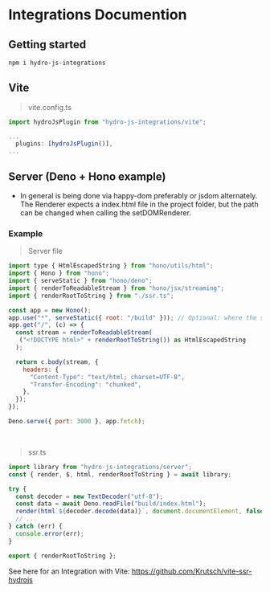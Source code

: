 # Integrations Documention

## Getting started  
```sh
npm i hydro-js-integrations
```


## Vite
> vite.config.ts
```js
import hydroJsPlugin from "hydro-js-integrations/vite";

...
  plugins: [hydroJsPlugin()],
...
```

## Server (Deno + Hono example)
- In general is being done via happy-dom preferably or jsdom alternately. The Renderer expects a index.html file in the project folder, but the path can be changed when calling the setDOMRenderer.

### Example
> Server file
```js
import type { HtmlEscapedString } from "hono/utils/html";
import { Hono } from "hono";
import { serveStatic } from "hono/deno";
import { renderToReadableStream } from "hono/jsx/streaming";
import { renderRootToString } from "./ssr.ts";

const app = new Hono();
app.use("*", serveStatic({ root: "/build" })); // Optional: where the static files are
app.get("/", (c) => {
  const stream = renderToReadableStream(
   ("<!DOCTYPE html>" + renderRootToString()) as HtmlEscapedString
  );

  return c.body(stream, {
    headers: {
      "Content-Type": "text/html; charset=UTF-8",
      "Transfer-Encoding": "chunked",
    },
  });
});

Deno.serve({ port: 3000 }, app.fetch);
```
<br>

> ssr.ts
```js
import library from "hydro-js-integrations/server";
const { render, $, html, renderRootToString } = await library;

try {
  const decoder = new TextDecoder("utf-8");
  const data = await Deno.readFile("build/index.html");
  render(html`${decoder.decode(data)}`, document.documentElement, false);
  // ...
} catch (err) {
  console.error(err);
}

export { renderRootToString };
```

See here for an Integration with Vite: https://github.com/Krutsch/vite-ssr-hydrojs